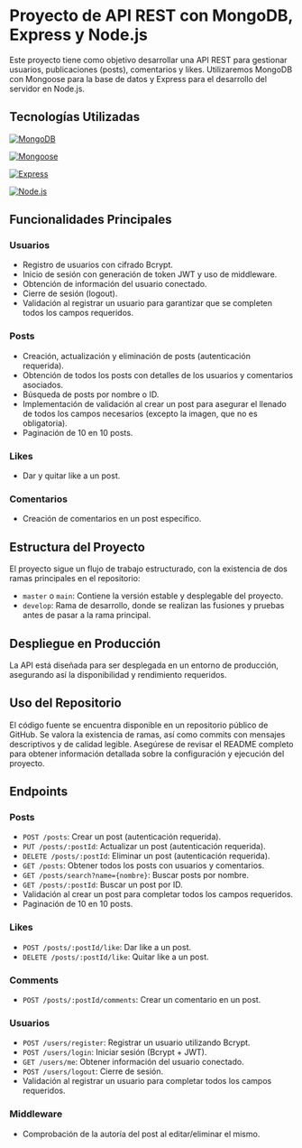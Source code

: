 # Proyecto de API REST con MongoDB, Express y Node.js

Este proyecto tiene como objetivo desarrollar una API REST para gestionar usuarios, publicaciones (posts), comentarios y likes. Utilizaremos MongoDB con Mongoose para la base de datos y Express para el desarrollo del servidor en Node.js.

## Tecnologías Utilizadas
[![MongoDB](https://img.shields.io/badge/MongoDB-4.4-green)](https://www.mongodb.com/)

[![Mongoose](https://img.shields.io/badge/Mongoose-latest-blue)](https://mongoosejs.com/)

[![Express](https://img.shields.io/badge/Express-4.17.1-lightgrey)](https://expressjs.com/)

[![Node.js](https://img.shields.io/badge/Node.js-14.17.6-brightgreen)](https://nodejs.org/)

## Funcionalidades Principales

### Usuarios
- Registro de usuarios con cifrado Bcrypt.
- Inicio de sesión con generación de token JWT y uso de middleware.
- Obtención de información del usuario conectado.
- Cierre de sesión (logout).
- Validación al registrar un usuario para garantizar que se completen todos los campos requeridos.

### Posts
- Creación, actualización y eliminación de posts (autenticación requerida).
- Obtención de todos los posts con detalles de los usuarios y comentarios asociados.
- Búsqueda de posts por nombre o ID.
- Implementación de validación al crear un post para asegurar el llenado de todos los campos necesarios (excepto la imagen, que no es obligatoria).
- Paginación de 10 en 10 posts.

### Likes
- Dar y quitar like a un post.

### Comentarios
- Creación de comentarios en un post específico.

## Estructura del Proyecto

El proyecto sigue un flujo de trabajo estructurado, con la existencia de dos ramas principales en el repositorio:
- `master` o `main`: Contiene la versión estable y desplegable del proyecto.
- `develop`: Rama de desarrollo, donde se realizan las fusiones y pruebas antes de pasar a la rama principal.

## Despliegue en Producción

La API está diseñada para ser desplegada en un entorno de producción, asegurando así la disponibilidad y rendimiento requeridos.

## Uso del Repositorio

El código fuente se encuentra disponible en un repositorio público de GitHub. Se valora la existencia de ramas, así como commits con mensajes descriptivos y de calidad legible. Asegúrese de revisar el README completo para obtener información detallada sobre la configuración y ejecución del proyecto.

## Endpoints

### Posts
- `POST /posts`: Crear un post (autenticación requerida).
- `PUT /posts/:postId`: Actualizar un post (autenticación requerida).
- `DELETE /posts/:postId`: Eliminar un post (autenticación requerida).
- `GET /posts`: Obtener todos los posts con usuarios y comentarios.
- `GET /posts/search?name={nombre}`: Buscar posts por nombre.
- `GET /posts/:postId`: Buscar un post por ID.
- Validación al crear un post para completar todos los campos requeridos.
- Paginación de 10 en 10 posts.

### Likes
- `POST /posts/:postId/like`: Dar like a un post.
- `DELETE /posts/:postId/like`: Quitar like a un post.

### Comments
- `POST /posts/:postId/comments`: Crear un comentario en un post.

### Usuarios
- `POST /users/register`: Registrar un usuario utilizando Bcrypt.
- `POST /users/login`: Iniciar sesión (Bcrypt + JWT).
- `GET /users/me`: Obtener información del usuario conectado.
- `POST /users/logout`: Cierre de sesión.
- Validación al registrar un usuario para completar todos los campos requeridos.

### Middleware
- Comprobación de la autoría del post al editar/eliminar el mismo.
